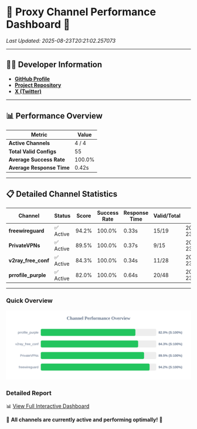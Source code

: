 # 🌟 Proxy Channel Performance Dashboard 🌟

_Last Updated: 2025-08-23T20:21:02.257073_

---

## 👩‍💻 Developer Information

- **[GitHub Profile](https://github.com/4n0nymou3)**  
- **[Project Repository](https://github.com/4n0nymou3/multi-proxy-config-fetcher)**  
- **[X (Twitter)](https://x.com/4n0nymou3)**  

---

## 📊 Performance Overview

| Metric                | Value       |
|-----------------------|-------------|
| **Active Channels**   | 4 / 4       |
| **Total Valid Configs** | 55          |
| **Average Success Rate** | 100.0%      |
| **Average Response Time** | 0.42s       |

---

## 📋 Detailed Channel Statistics

| Channel          | Status     | Score  | Success Rate | Response Time | Valid/Total | Last Success               |
|------------------|------------|--------|--------------|---------------|-------------|----------------------------|
| **freewireguard**  | ✅ Active  | 94.2%  | 100.0% | 0.33s         | 15/19       | 2025-08-23T20:21:02.255307 |
| **PrivateVPNs**  | ✅ Active  | 89.5%  | 100.0% | 0.37s         | 9/15       | 2025-08-23T20:21:01.898408 |
| **v2ray_free_conf**  | ✅ Active  | 84.3%  | 100.0% | 0.34s         | 11/28       | 2025-08-23T20:21:01.488822 |
| **prrofile_purple**  | ✅ Active  | 82.0%  | 100.0% | 0.64s         | 20/48       | 2025-08-23T20:21:01.073840 |

---

### Quick Overview
<div align="center">
  <a href="https://raw.githubusercontent.com/nullluser/NullRepo/refs/heads/main/assets/channel_stats_chart.svg">
    <img src="https://raw.githubusercontent.com/nullluser/NullRepo/refs/heads/main/assets/channel_stats_chart.svg" alt="Source Performance Statistics" width="800">
  </a>
</div>

### Detailed Report
📊 [View Full Interactive Dashboard](https://htmlpreview.github.io/?https://github.com/nullluser/NullRepo/blob/main/assets/performance_report.html)

🎉 **All channels are currently active and performing optimally!** 🎉
